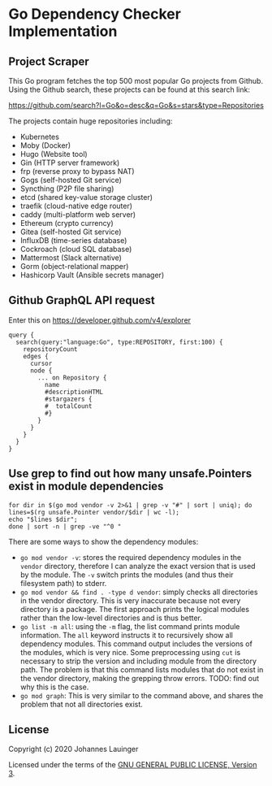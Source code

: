 # Go Dependency Checker Implementation

## Project Scraper

This Go program fetches the top 500 most popular Go projects from Github. Using the Github search, these projects
can be found at this search link:

https://github.com/search?l=Go&o=desc&q=Go&s=stars&type=Repositories

The projects contain huge repositories including:

 - Kubernetes
 - Moby (Docker)
 - Hugo (Website tool)
 - Gin (HTTP server framework)
 - frp (reverse proxy to bypass NAT)
 - Gogs (self-hosted Git service)
 - Syncthing (P2P file sharing)
 - etcd (shared key-value storage cluster)
 - traefik (cloud-native edge router)
 - caddy (multi-platform web server)
 - Ethereum (crypto currency)
 - Gitea (self-hosted Git service)
 - InfluxDB (time-series database)
 - Cockroach (cloud SQL database)
 - Mattermost (Slack alternative)
 - Gorm (object-relational mapper)
 - Hashicorp Vault (Ansible secrets manager)


## Github GraphQL API request

Enter this on https://developer.github.com/v4/explorer

```
query {
  search(query:"language:Go", type:REPOSITORY, first:100) {
    repositoryCount
    edges {
      cursor
      node {
        ... on Repository {
          name
          #descriptionHTML
          #stargazers {
          #  totalCount
          #}
        }
      }
    }
  }
}
```


## Use grep to find out how many unsafe.Pointers exist in module dependencies

```
for dir in $(go mod vendor -v 2>&1 | grep -v "#" | sort | uniq); do 
lines=$(rg unsafe.Pointer vendor/$dir | wc -l); 
echo "$lines $dir"; 
done | sort -n | grep -ve "^0 "
```

There are some ways to show the dependency modules:

 - `go mod vendor -v`: stores the required dependency modules in the `vendor` directory, therefore I can analyze the
   exact version that is used by the module. The `-v` switch prints the modules (and thus their filesystem path) to
   stderr.
 - `go mod vendor && find . -type d vendor`: simply checks all directories in the vendor directory. This is very
   inaccurate because not every directory is a package. The first approach prints the logical modules rather than the
   low-level directories and is thus better.
 - `go list -m all`: using the `-m` flag, the list command prints module information. The `all` keyword instructs it
   to recursively show all dependency modules. This command output includes the versions of the modules, which is very
   nice. Some preprocessing using `cut` is necessary to strip the version and including module from the directory path.
   The problem is that this command lists modules that do not exist in the vendor directory, making the grepping throw
   errors. TODO: find out why this is the case.
 - `go mod graph`: This is very similar to the command above, and shares the problem that not all directories exist. 


## License

Copyright (c) 2020 Johannes Lauinger

Licensed under the terms of the <a rel="license" href="https://www.gnu.org/licenses/gpl-3.0.en.html">GNU GENERAL PUBLIC LICENSE, Version 3</a>.


